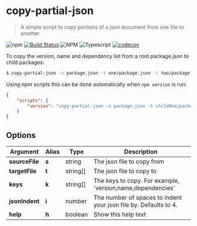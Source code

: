# copy-partial-json

 > A simple script to copy portions of a json document from one file to another

![npm](https://img.shields.io/npm/v/copy-partial-json)
[![Build Status](https://travis-ci.com/Roaders/copy-partial-json.svg?branch=master)](https://travis-ci.com/Roaders/copy-partial-json)
![NPM](https://img.shields.io/npm/l/copy-partial-json)
![Typescript](https://img.shields.io/badge/types-TypeScript-blue)
[![codecov](https://codecov.io/gh/Roaders/copy-partial-json/branch/master/graph/badge.svg?token=06AMYJTIUK)](https://codecov.io/gh/Roaders/copy-partial-json/)

To copy the version, name and dependency list from a root package.json to child packages:

```bash
$ copy-partial-json -s package.json -t one/package.json -t two/package.json -k version name dependencies
```

Using npm scripts this can be done automatically when `npm version` is run:

```json
{
    "scripts": {
        "version": "copy-partial-json -s package.json -t childOne/package.json -k version name dependencies && git add childOne/package.json"
    }
}
```

[//]: ####ts-command-line-args_write-markdown_replaceBelow  

## Options

| Argument | Alias | Type | Description |
|-|-|-|-|
| **sourceFile** | **s** | string | The json file to copy from |
| **targetFile** | **t** | string[] | The json file to copy to |
| **keys** | **k** | string[] | The keys to copy. For example, 'version,name,dependencies' |
| **jsonIndent** | **i** | number | The number of spaces to indent your json file by. Defaults to 4. |
| **help** | **h** | boolean | Show this help text |

[//]: ####ts-command-line-args_write-markdown_replaceAbove  
